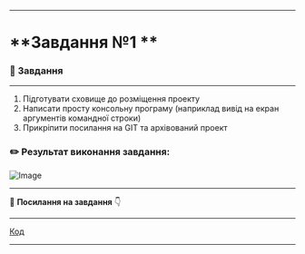___

# **Завдання №1 **

### :scroll: **Завдання**
___
1. Підготувати сховище до розміщення проекту
2. Написати просту консольну програму (наприклад вивід на екран аргументів командної строки)
3. Прикріпити посилання на GIT та архівований проект


### :pencil2: **Результат виконання завдання:**
![Image](https://github.com/user-attachments/assets/4d9552b8-c008-4efd-a846-b5649d5c1903)

  ___

:file_folder: **Посилання на завдання** :point_down:
  ___

[Код](https://github.com/DmytroLiutyi/Practice-OOP/blob/main/PracticeLiutyi/zavd1/Main.java)
 ___

